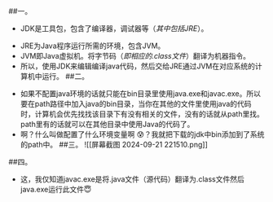  ##一。
+ JDK是工具包，包含了编译器，调试器等（*其中包括JRE*）。
 - JRE为Java程序运行所需的环境，包含JVM。
 - JVM即Java虚拟机。将字节码（*即相应的.class文件*）翻译为机器指令。
 - 所以，使用JDK来编辑编译java代码，然后交给JRE通过JVM在对应系统的计算机中运行。 
 ##二。
 + 如果不配置java环境的话就只能在bin目录里使用java.exe和javac.exe。所以要在path路径中加入java的bin目录，当你在其他的文件里使用java的代码时，计算机会优先找找该目录下有没有相关的文件，没有的话就从path里找。path里有的话就可以在其他目录中使用Java的代码了。
 + 啊？什么叫做配置了什么环境变量啊 😰？我就把下载的jdk中bin添加到了系统的path中。
 ##三。
      ![[屏幕截图 2024-09-21 221510.png]]

 ##四。
+  这，我仅知道javac.exe是将.java文件（源代码）翻译为.class文件然后java.exe运行此文件😇
